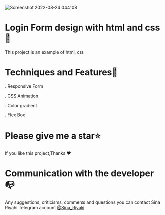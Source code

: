 ![Screenshot 2022-08-24 044108](https://user-images.githubusercontent.com/83516373/186260968-58926d9e-dbc0-48f0-84c4-5a4e002ea261.png)

Login Form design with html and css🥇
========================================

This project is an example of html, css

Techniques and Features🧵
========================================

.  Responsive Form

.  CSS Animation

.  Color gradient

.  Flex Box

Please give me a star⭐
==========================================

If you like this project,Thanks ❤  


Communication with the developer📭
===========================================

Any suggestions, criticisms, comments and questions you can contact Sina Riyahi Telegram account [@Sina_Riyahi](https://www.t.me/sina_riyahi)
